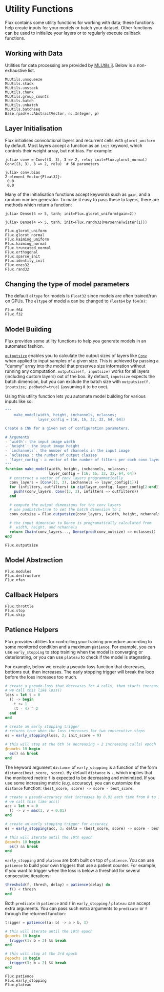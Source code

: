 # Utility Functions

Flux contains some utility functions for working with data; these functions
help create inputs for your models or batch your dataset.
Other functions can be used to initialize your layers or to regularly execute
callback functions.

## Working with Data

Utilities for data processing are provided by [MLUtils.jl](https://github.com/JuliaML/MLUtils.jl). Below is a non-exhaustive list.

```@docs
MLUtils.unsqueeze
MLUtils.stack
MLUtils.unstack
MLUtils.chunk
MLUtils.group_counts
MLUtils.batch
MLUtils.unbatch
MLUtils.batchseq
Base.rpad(v::AbstractVector, n::Integer, p)
```

## Layer Initialisation

Flux initialises convolutional layers and recurrent cells with `glorot_uniform` by default.
Most layers accept a function as an `init` keyword, which controls their weight array,
but not bias. For example:

```jldoctest; setup = :(using Flux)
julia> conv = Conv((3, 3), 3 => 2, relu; init=Flux.glorot_normal)
Conv((3, 3), 3 => 2, relu)  # 56 parameters

julia> conv.bias
2-element Vector{Float32}:
 0.0
 0.0
```

Many of the initialisation functions accept keywords such as `gain`, 
and a random number generator. To make it easy to pass these to layers,
there are methods which return a function:

```jldoctest; setup = :(using Flux)
julia> Dense(4 => 5, tanh; init=Flux.glorot_uniform(gain=2))

julia> Dense(4 => 5, tanh; init=Flux.randn32(MersenneTwister(1)))
```

```@docs
Flux.glorot_uniform
Flux.glorot_normal
Flux.kaiming_uniform
Flux.kaiming_normal
Flux.truncated_normal
Flux.orthogonal
Flux.sparse_init
Flux.identity_init
Flux.ones32
Flux.rand32
```

## Changing the type of model parameters

The default `eltype` for models is `Float32` since models are often trained/run on GPUs.
The `eltype` of model `m` can be changed to `Float64` by `f64(m)`:

```@docs
Flux.f64
Flux.f32
```

## Model Building

Flux provides some utility functions to help you generate models in an automated fashion.

[`outputsize`](@ref) enables you to calculate the output sizes of layers like [`Conv`](@ref)
when applied to input samples of a given size. This is achieved by passing a "dummy" array into
the model that preserves size information without running any computation.
`outputsize(f, inputsize)` works for all layers (including custom layers) out of the box.
By default, `inputsize` expects the batch dimension,
but you can exclude the batch size with `outputsize(f, inputsize; padbatch=true)` (assuming it to be one).

Using this utility function lets you automate model building for various inputs like so:
```julia
"""
    make_model(width, height, inchannels, nclasses;
               layer_config = [16, 16, 32, 32, 64, 64])

Create a CNN for a given set of configuration parameters.

# Arguments
- `width`: the input image width
- `height`: the input image height
- `inchannels`: the number of channels in the input image
- `nclasses`: the number of output classes
- `layer_config`: a vector of the number of filters per each conv layer
"""
function make_model(width, height, inchannels, nclasses;
                    layer_config = [16, 16, 32, 32, 64, 64])
  # construct a vector of conv layers programmatically
  conv_layers = [Conv((3, 3), inchannels => layer_config[1])]
  for (infilters, outfilters) in zip(layer_config, layer_config[2:end])
    push!(conv_layers, Conv((3, 3), infilters => outfilters))
  end

  # compute the output dimensions for the conv layers
  # use padbatch=true to set the batch dimension to 1
  conv_outsize = Flux.outputsize(conv_layers, (width, height, nchannels); padbatch=true)

  # the input dimension to Dense is programatically calculated from
  #  width, height, and nchannels
  return Chain(conv_layers..., Dense(prod(conv_outsize) => nclasses))
end
```

```@docs
Flux.outputsize
```

## Model Abstraction

```@docs
Flux.modules
Flux.destructure
Flux.nfan
```

## Callback Helpers

```@docs
Flux.throttle
Flux.stop
Flux.skip
```

## Patience Helpers

Flux provides utilities for controlling your training procedure according to some monitored condition and a maximum `patience`. For example, you can use `early_stopping` to stop training when the model is converging or deteriorating, or you can use `plateau` to check if the model is stagnating.

For example, below we create a pseudo-loss function that decreases, bottoms out, then increases. The early stopping trigger will break the loop before the loss increases too much.
```julia
# create a pseudo-loss that decreases for 4 calls, then starts increasing
# we call this like loss()
loss = let t = 0
  () -> begin
    t += 1
    (t - 4) ^ 2
  end
end

# create an early stopping trigger
# returns true when the loss increases for two consecutive steps
es = early_stopping(loss, 2; init_score = 9)

# this will stop at the 6th (4 decreasing + 2 increasing calls) epoch
@epochs 10 begin
  es() && break
end
```

The keyword argument `distance` of `early_stopping` is a function of the form `distance(best_score, score)`. By default `distance` is `-`, which implies that the monitored metric `f` is expected to be decreasing and mimimized. If you use some increasing metric (e.g. accuracy), you can customize the `distance` function: `(best_score, score) -> score - best_score`.
```julia
# create a pseudo-accuracy that increases by 0.01 each time from 0 to 1
# we call this like acc()
acc = let v = 0
  () -> v = max(1, v + 0.01)
end

# create an early stopping trigger for accuracy
es = early_stopping(acc, 3; delta = (best_score, score) -> score - best_score)

# this will iterate until the 10th epoch
@epochs 10 begin
  es() && break
end
```

`early_stopping` and `plateau` are both built on top of `patience`. You can use `patience` to build your own triggers that use a patient counter. For example, if you want to trigger when the loss is below a threshold for several consecutive iterations:
```julia
threshold(f, thresh, delay) = patience(delay) do
  f() < thresh
end
```

Both `predicate` in `patience` and `f` in `early_stopping` / `plateau` can accept extra arguments. You can pass such extra arguments to `predicate` or `f` through the returned function:
```julia
trigger = patience((a; b) -> a > b, 3)

# this will iterate until the 10th epoch
@epochs 10 begin
  trigger(1; b = 2) && break
end

# this will stop at the 3rd epoch
@epochs 10 begin
  trigger(3; b = 2) && break
end
```

```@docs
Flux.patience
Flux.early_stopping
Flux.plateau
```
